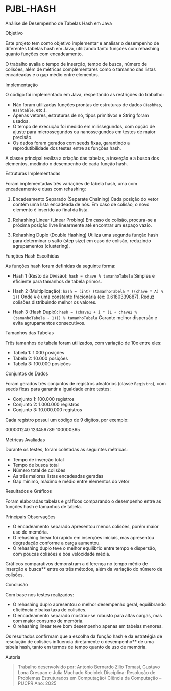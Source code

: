 # PJBL-HASH
 Análise de Desempenho de Tabelas Hash em Java

 Objetivo

Este projeto tem como objetivo implementar e analisar o desempenho de diferentes tabelas hash em Java, utilizando tanto funções com rehashing quanto funções com encadeamento.

O trabalho avalia o tempo de inserção, tempo de busca, número de colisões, além de métricas complementares como o tamanho das listas encadeadas e o gap médio entre elementos.


 Implementação

O código foi implementado em Java, respeitando as restrições do trabalho:

* Não foram utilizadas funções prontas de estruturas de dados (`HashMap`, `Hashtable`, etc.).
* Apenas vetores, estruturas de nó, tipos primitivos e String foram usados.
* O tempo de execução foi medido em milissegundos, com opção de ajuste para microssegundos ou nanossegundos em testes de maior precisão.
* Os dados foram gerados com seeds fixas, garantindo a reprodutibilidade dos testes entre as funções hash.

A classe principal realiza a criação das tabelas, a inserção e a busca dos elementos, medindo o desempenho de cada função hash.



 Estruturas Implementadas

Foram implementadas três variações de tabela hash, uma com encadeamento e duas com rehashing:

1. Encadeamento Separado (Separate Chaining)
   Cada posição do vetor contém uma lista encadeada de nós. Em caso de colisão, o novo elemento é inserido ao final da lista.

2.  Rehashing Linear (Linear Probing)
   Em caso de colisão, procura-se a próxima posição livre linearmente até encontrar um espaço vazio.

3.  Rehashing Duplo (Double Hashing)
   Utiliza uma segunda função hash para determinar o salto (step size) em caso de colisão, reduzindo agrupamentos (clustering).



 Funções Hash Escolhidas

As funções hash foram definidas da seguinte forma:

* Hash 1 (Resto da Divisão):
  `hash = chave % tamanhoTabela`
  Simples e eficiente para tamanhos de tabela primos.

* Hash 2 (Multiplicação):
  `hash = (int) (tamanhoTabela * ((chave * A) % 1))`
  Onde `A` é uma constante fracionária (ex: 0.6180339887).
  Reduz colisões distribuindo melhor os valores.

* Hash 3 (Hash Duplo):
  `hash = (chave1 + i * (1 + chave2 % (tamanhoTabela - 1))) % tamanhoTabela`
  Garante melhor dispersão e evita agrupamentos consecutivos.


 Tamanhos das Tabelas

Três tamanhos de tabela foram utilizados, com variação de 10x entre eles:

* Tabela 1: 1.000 posições
* Tabela 2: 10.000 posições
* Tabela 3: 100.000 posições



 Conjuntos de Dados

Foram gerados três conjuntos de registros aleatórios (classe `Registro`), com seeds fixas para garantir a igualdade entre testes:

* Conjunto 1: 100.000 registros
* Conjunto 2: 1.000.000 registros
* Conjunto 3: 10.000.000 registros

Cada registro possui um código de 9 dígitos, por exemplo:


000001240
123456789
100000365



 Métricas Avaliadas

Durante os testes, foram coletadas as seguintes métricas:

* Tempo de inserção total
* Tempo de busca total
* Número total de colisões
* As três maiores listas encadeadas geradas
* Gap mínimo, máximo e médio entre elementos do vetor



 Resultados e Gráficos

Foram elaboradas tabelas e gráficos comparando o desempenho entre as funções hash e tamanhos de tabela.

 Principais Observações

* O encadeamento separado apresentou menos colisões, porém maior uso de memória.
* O rehashing linear foi rápido em inserções iniciais, mas apresentou degradação conforme a carga aumentou.
* O rehashing duplo teve o melhor equilíbrio entre tempo e dispersão, com poucas colisões e boa velocidade média.

Gráficos comparativos demonstram a diferença no tempo médio de inserção e busca** entre os três métodos, além da variação do número de colisões.



 Conclusão

Com base nos testes realizados:

* O rehashing duplo apresentou o melhor desempenho geral, equilibrando eficiência e baixa taxa de colisões.
* O encadeamento separado mostrou-se robusto para altas cargas, mas com maior consumo de memória.
* O rehashing linear teve bom desempenho apenas em tabelas menores.

Os resultados confirmam que a escolha da função hash e da estratégia de resolução de colisões influencia diretamente o desempenho** de uma tabela hash, tanto em termos de tempo quanto de uso de memória.


Autoria

>Trabalho desenvolvido por:  Antonio Bernardo Zilio Tomasi,
>                            Gustavo Lona Grespan e 
>                            Julia Machado Kociolek
>Disciplina: Resolução de Problemas Estruturados em Computação/ Ciência da Computação – PUCPR
>Ano: 2025

